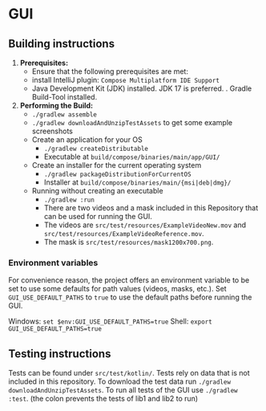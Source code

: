# GUI


## Building instructions

1. **Prerequisites:**
    - Ensure that the following prerequisites are met:
    - install IntelliJ plugin: `Compose Multiplatform IDE Support`
    - Java Development Kit (JDK) installed. JDK 17 is preferred.
      . Gradle Build-Tool installed.
2. **Performing the Build:**
    - `./gradlew assemble` 
    - `./gradlew downloadAndUnzipTestAssets` to get some example screenshots
    - Create an application for your OS
       - `./gradlew createDistributable`
       - Executable at `build/compose/binaries/main/app/GUI/`
    - Create an installer for the current operating system
       - `./gradlew packageDistributionForCurrentOS`
       - Installer at `build/compose/binaries/main/{msi|deb|dmg}/`
    - Running without creating an executable
      - `./gradlew :run`
      - There are two videos and a mask included in this Repository that can be used for running the GUI.
      - The videos are `src/test/resources/ExampleVideoNew.mov` and `src/test/resources/ExampleVideoReference.mov`.
      - The mask is `src/test/resources/mask1200x700.png`.

### Environment variables

For convenience reason, the project offers an environment variable to be set to use some defaults
for path values (videos, masks, etc.).
Set `GUI_USE_DEFAULT_PATHS` to `true` to use the default paths before running the GUI.

Windows: `set $env:GUI_USE_DEFAULT_PATHS=true`
Shell: `export GUI_USE_DEFAULT_PATHS=true`

## Testing instructions

Tests can be found under `src/test/kotlin/`.
Tests rely on data that is not included in this repository.
To download the test data run `./gradlew downloadAndUnzipTestAssets`.
To run all tests of the GUI use `./gradlew :test`. 
(the colon prevents the tests of lib1 and lib2 to run)
